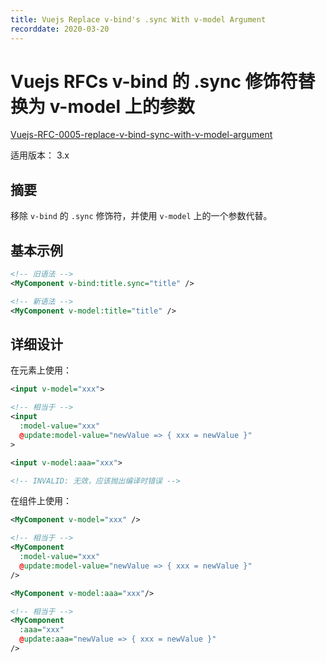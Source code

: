 ```yaml
---
title: Vuejs Replace v-bind's .sync With v-model Argument
recorddate: 2020-03-20
---
```


# Vuejs RFCs v-bind 的 .sync 修饰符替换为 v-model 上的参数

[Vuejs-RFC-0005-replace-v-bind-sync-with-v-model-argument][rfc-0005]

[rfc-0005]: https://github.com/vuejs/rfcs/blob/master/active-rfcs/0005-replace-v-bind-sync-with-v-model-argument.md

适用版本： 3.x

## 摘要

移除 `v-bind` 的 `.sync` 修饰符，并使用 `v-model` 上的一个参数代替。

## 基本示例

```xml
<!-- 旧语法 -->
<MyComponent v-bind:title.sync="title" />

<!-- 新语法 -->
<MyComponent v-model:title="title" />
```

## 详细设计

在元素上使用：

```xml
<input v-model="xxx">

<!-- 相当于 -->
<input
  :model-value="xxx"
  @update:model-value="newValue => { xxx = newValue }"
>
```

```xml
<input v-model:aaa="xxx">

<!-- INVALID: 无效，应该抛出编译时错误 -->
```

在组件上使用：

```xml
<MyComponent v-model="xxx" />

<!-- 相当于 -->
<MyComponent
  :model-value="xxx"
  @update:model-value="newValue => { xxx = newValue }"
/>
```

```xml
<MyComponent v-model:aaa="xxx"/>

<!-- 相当于 -->
<MyComponent
  :aaa="xxx"
  @update:aaa="newValue => { xxx = newValue }"
/>
```
